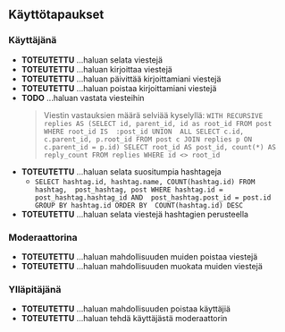## Käyttötapaukset

### Käyttäjänä

* **TOTEUTETTU** ...haluan selata viestejä
* **TOTEUTETTU** ...haluan kirjoittaa viestejä
* **TOTEUTETTU** ...haluan päivittää kirjoittamiani viestejä
* **TOTEUTETTU** ...haluan poistaa kirjoittamiani viestejä
* **TODO** ...haluan vastata viesteihin
  > Viestin vastauksien määrä selviää kyselyllä: `WITH RECURSIVE replies AS (SELECT id, parent_id, id as root_id FROM post WHERE root_id IS 
:post_id UNION 
ALL SELECT c.id, c.parent_id, p.root_id FROM post c JOIN replies p ON 
c.parent_id = p.id) SELECT root_id AS post_id, count(*) AS reply_count FROM replies WHERE id <> root_id`
* **TOTEUTETTU** ...haluan selata suositumpia hashtageja
  * `SELECT hashtag.id, hashtag.name, COUNT(hashtag.id) FROM hashtag, 
post_hashtag, post WHERE hashtag.id = post_hashtag.hashtag_id AND 
post_hashtag.post_id = post.id GROUP BY hashtag.id ORDER BY 
COUNT(hashtag.id) DESC`
* **TOTEUTETTU** ...haluan selata viestejä hashtagien perusteella

### Moderaattorina

* **TOTEUTETTU** ...haluan mahdollisuuden muiden poistaa viestejä
* **TOTEUTETTU** ...haluan mahdollisuuden muokata muiden viestejä

### Ylläpitäjänä

* **TOTEUTETTU** ...haluan mahdollisuuden poistaa käyttäjiä
* **TOTEUTETTU** ...haluan tehdä käyttäjästä moderaattorin
